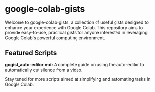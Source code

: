 # google-colab-gists

Welcome to google-colab-gists, a collection of useful gists designed to enhance your experience with Google Colab. This repository aims to provide easy-to-use, practical gists for anyone interested in leveraging Google Colab's powerful computing environment.

## Featured Scripts
**gcgist_auto-editor.md:** A complete guide on using the auto-editor to automatically cut silence from a video.

Stay tuned for more scripts aimed at simplifying and automating tasks in Google Colab.

